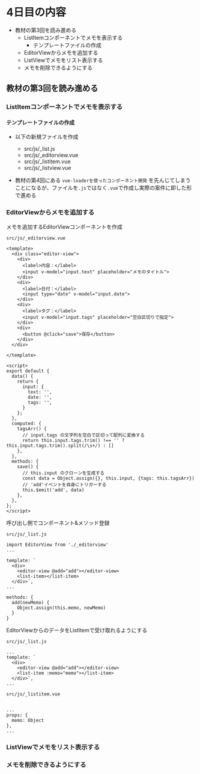 # 4日目の内容

- 教材の第3回を読み進める
  - ListItemコンポーネントでメモを表示する
    - テンプレートファイルの作成
  - EditorViewからメモを追加する
  - ListViewでメモをリスト表示する
  - メモを削除できるようにする


## 教材の第3回を読み進める

### ListItemコンポーネントでメモを表示する

#### テンプレートファイルの作成

- 以下の新規ファイルを作成
  - src/js/_list.js
  - src/js/_editorview.vue
  - src/js/_listitem.vue
  - src/js/_listview.vue

- 教材の第4回にある `vue-loaderを使ったコンポーネント開発` を先んじてしまうことになるが、ファイルを`.js`ではなく`.vue`で作成し実際の案件に即した形で進める

### EditorViewからメモを追加する

メモを追加するEditorViewコンポーネントを作成

`src/js/_editorview.vue`

```
<template>
  <div class="editor-view">
    <div>
      <label>内容：</label>
      <input v-model="input.text" placeholder="メモのタイトル">
    </div>
    <div>
      <label>日付：</label>
      <input type="date" v-model="input.date">
    </div>
    <div>
      <label>タグ：</label>
      <input v-model="input.tags" placeholder="空白区切りで指定">
    </div>
    <div>
      <button @click="save">保存</button>
    </div>
  </div>

</template>

<script>
export default {
  data() {
    return {
      input: {
        text: '',
        date: '',
        tags: '',
      }
    };
  },
  computed: {
    tagsArr() {
      // input.tags の文字列を空白で区切って配列に変換する
      return this.input.tags.trim() !== '' ? this.input.tags.trim().split(/\s+/) : []
    },
  },
  methods: {
    save() {
      // this.input のクローンを生成する
      const data = Object.assign({}, this.input, {tags: this.tagsArr})
      // 'add'イベントを自身にトリガーする
      this.$emit('add', data)
    },
  },
};
</script>
```

呼び出し側でコンポーネント&メソッド登録

`src/js/_list.js`

```
import EditorView from './_editorview'
...

template: `
  <div>
    <editor-view @add="add"></editor-view>
    <list-item></list-item>
  </div>`,
...

methods: {
  add(newMemo) {
    Object.assign(this.memo, newMemo)
  }
}

```

EditorViewからのデータをListItemで受け取れるようにする

`src/js/_list.js`

```
...
template: `
  <div>
    <editor-view @add="add"></editor-view>
    <list-item :memo="memo"></list-item>
  </div>`,
...

```

`src/js/_listitem.vue`

```

...
props: {
  memo: Object
},
...

```


### ListViewでメモをリスト表示する


### メモを削除できるようにする
